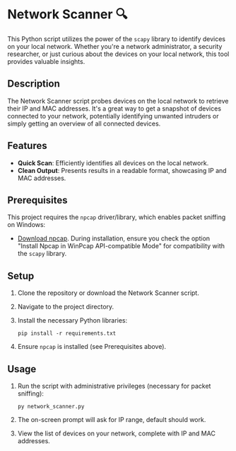 # Network Scanner 🔍

This Python script utilizes the power of the `scapy` library to identify devices on your local network. Whether you're a network administrator, a security researcher, or just curious about the devices on your local network, this tool provides valuable insights.

## Description

The Network Scanner script probes devices on the local network to retrieve their IP and MAC addresses. It's a great way to get a snapshot of devices connected to your network, potentially identifying unwanted intruders or simply getting an overview of all connected devices.

## Features

- **Quick Scan**: Efficiently identifies all devices on the local network.
- **Clean Output**: Presents results in a readable format, showcasing IP and MAC addresses.
  
## Prerequisites

This project requires the `npcap` driver/library, which enables packet sniffing on Windows:

- [Download npcap](https://nmap.org/npcap/). During installation, ensure you check the option "Install Npcap in WinPcap API-compatible Mode" for compatibility with the `scapy` library.

## Setup

1. Clone the repository or download the Network Scanner script.
2. Navigate to the project directory.
3. Install the necessary Python libraries:
   
   ```pip install -r requirements.txt```

4. Ensure `npcap` is installed (see Prerequisites above).

## Usage

1. Run the script with administrative privileges (necessary for packet sniffing):

   ```py network_scanner.py```

2. The on-screen prompt will ask for IP range, default should work.

3. View the list of devices on your network, complete with IP and MAC addresses.
